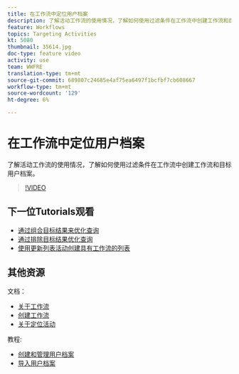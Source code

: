 ```yaml
---
title: 在工作流中定位用户档案
description: 了解活动工作流的使用情况，了解如何使用过滤条件在工作流中创建工作流和目标用户档案。
feature: Workflows
topics: Targeting Activities
kt: 5080
thumbnail: 35614.jpg
doc-type: feature video
activity: use
team: WWFRE
translation-type: tm+mt
source-git-commit: 689807c24685e4af75ea6497f1bcfbf7cb608667
workflow-type: tm+mt
source-wordcount: '129'
ht-degree: 6%

---
```



# 在工作流中定位用户档案

了解活动工作流的使用情况，了解如何使用过滤条件在工作流中创建工作流和目标用户档案。

>[!VIDEO](https://video.tv.adobe.com/v/35614?quality=12)

## 下一位Tutorials观看

* [通过组合目标结果来优化查询](/help/acc/automating-with-workflows/refining-targets-by-combining-query-results.md)
* [通过排除目标结果优化查询](/help/acc/automating-with-workflows/refining-targets-by-excluding-query-results.md)
* [使用更新列表活动创建具有工作流的列表](/help/acc/automating-with-workflows/using-the-update-list-activity.md)

## 其他资源

文档：

* [关于工作流](https://docs.adobe.com/content/help/en/campaign-classic/using/automating-with-workflows/introduction/about-workflows.html)
* [创建工作流](https://docs.adobe.com/content/help/en/campaign-classic-learn/tutorials/getting-started/creating-a-workflow.html)
* [关于定位活动](https://docs.adobe.com/content/help/en/campaign-classic/using/automating-with-workflows/targeting-activities/about-targeting-activities.html)

教程:

* [创建和管理用户档案](/help/acc/profile-management/create-and-manage-profiles.md)
* [导入用户档案](/help/acc/data-management/importing-profiles.md)
